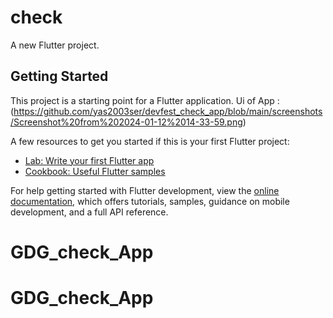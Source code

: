 # check

A new Flutter project.

## Getting Started

This project is a starting point for a Flutter application.
Ui of App : 
(https://github.com/yas2003ser/devfest_check_app/blob/main/screenshots/Screenshot%20from%202024-01-12%2014-33-59.png)

A few resources to get you started if this is your first Flutter project:

- [Lab: Write your first Flutter app](https://docs.flutter.dev/get-started/codelab)
- [Cookbook: Useful Flutter samples](https://docs.flutter.dev/cookbook)

For help getting started with Flutter development, view the
[online documentation](https://docs.flutter.dev/), which offers tutorials,
samples, guidance on mobile development, and a full API reference.
# GDG_check_App
# GDG_check_App
